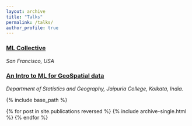 ```yaml
---
layout: archive
title: "Talks"
permalink: /talks/
author_profile: true
---
```


### [ML Collective]()
*San Francisco, USA*

### [An Intro to ML for GeoSpatial data]()
*Department of Statistics and Geography, Jaipuria College, Kolkata, India.*

{% include base_path %}

{% for post in site.publications reversed %}
  {% include archive-single.html %}
{% endfor %}
